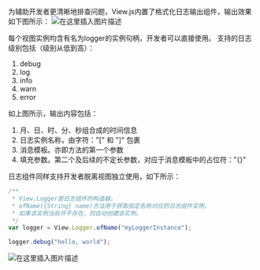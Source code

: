 为辅助开发者更清晰地排查问题，View.js内置了格式化日志输出组件，输出效果如下图所示：
![在这里插入图片描述](https://img-blog.csdnimg.cn/20190224152904243.png?x-oss-process=image/watermark,type_ZmFuZ3poZW5naGVpdGk,shadow_10,text_aHR0cHM6Ly9ibG9nLmNzZG4ubmV0L2Jhb3poYW5nMDA3,size_16,color_FFFFFF,t_70)

每个视图实例均含有名为logger的实例句柄，开发者可以直接使用。
支持的日志级别包括（级别从低到高）：

 1. debug
 2. log
 3. info
 4. warn
 5. error

如上图所示，输出内容包括：

 1. 月、日、时、分、秒组合成的时间信息
 2. 日志实例名称，由字符："[" 和 "]" 包裹
 3. 消息模板。亦即方法的第一个参数
 4. 填充参数。第二个及后续的不定长参数，对应于消息模板中的占位符："{}"
 
 日志组件同样支持开发者脱离视图独立使用，如下所示：
```js
/**
 * View.Logger是日志组件的构造器。
 * ofName({String} name)方法用于获取指定名称对应的日志组件实例，
 * 如果该实例当前并不存在，则自动创建该实例。
 */
var logger = View.Logger.ofName("myLoggerInstance");

logger.debug("hello, world");
```
![在这里插入图片描述](https://img-blog.csdnimg.cn/2019022415561785.png)
